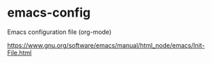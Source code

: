 # emacs-config
Emacs configuration file (org-mode)


https://www.gnu.org/software/emacs/manual/html_node/emacs/Init-File.html
